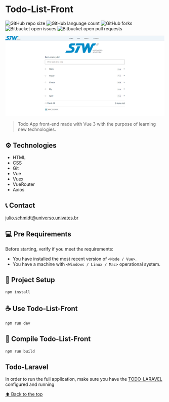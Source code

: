 # Todo-List-Front


![GitHub repo size](https://img.shields.io/github/repo-size/julioschmidt/todo-list-front?style=for-the-badge)
![GitHub language count](https://img.shields.io/github/languages/count/julioschmidt/todo-list-front?style=for-the-badge)
![GitHub forks](https://img.shields.io/github/forks/julioschmidt/todo-list-front?style=for-the-badge)
![Bitbucket open issues](https://img.shields.io/bitbucket/issues/julioschmidt/todo-list-front?style=for-the-badge)
![Bitbucket open pull requests](https://img.shields.io/bitbucket/pr-raw/julioschmidt/todo-list-front?style=for-the-badge)

![preview](./.github/preview.png)

> Todo App front-end made with Vue 3 with the purpose of learning new technologies.

## ⚙️ Technologies

- HTML
- CSS
- Git
- Vue
- Vuex
- VueRouter
- Axios

## 📞 Contact

julio.schmidt@universo.univates.br


## 💻 Pre Requirements

Before starting, verify if you meet the requirements:
* You have installed the most recent version of `<Node / Vue>`.
* You have a machine with `<Windows / Linux / Mac>` operational system.


## 🚀 Project Setup

```sh
npm install
```

## ☕ Use Todo-List-Front

```sh
npm run dev
```

## 🔨 Compile Todo-List-Front

```sh
npm run build
```

## Todo-Laravel
In order to run the full application, make sure you have the [TODO-LARAVEL](https://github.com/julioschmidt/todo-laravel) configured and running

[⬆ Back to the top](#todo-list-front)<br>
